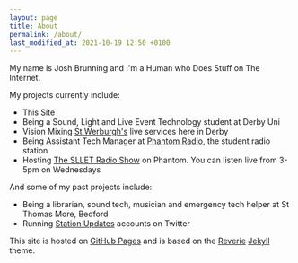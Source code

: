 ```yaml
---
layout: page
title: About
permalink: /about/
last_modified_at: 2021-10-19 12:50 +0100
---
```


My name is Josh Brunning and I'm a Human who Does Stuff on The Internet.

My projects currently include:

* This Site
* Being a Sound, Light and Live Event Technology student at Derby Uni
* Vision Mixing [St Werburgh's](https://stwderby.org/) live services here in Derby
* Being Assistant Tech Manager at [Phantom Radio](https://www.phantom-media.co.uk/phantom-radio), the student radio station
* Hosting [The SLLET Radio Show](https://blog.josh.me.uk/slletshow) on Phantom. You can listen live from 3-5pm on Wednesdays

And some of my past projects include:

* Being a librarian, sound tech, musician and emergency tech helper at St Thomas More, Bedford
* Running [Station Updates](https://blog.josh.me.uk/2019/11/02/Station-Updates/) accounts on Twitter




This site is hosted on [GitHub Pages](https://pages.github.com/) and is based on the [Reverie](https://reverie-jekyll.netlify.app/about/) [Jekyll](https://jekyllrb.com/) theme.<!--Read more about how this website came to be *here*-->
